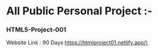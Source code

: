 # All Public Personal Project :-

### HTML5-Project-001
Website Link : 90 Days
https://htmlproject01.netlify.app/\
